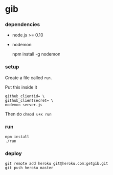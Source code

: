 gib
=========

### dependencies

- node.js >= 0.10
- nodemon


    npm install -g nodemon

### setup

Create a file called `run`.

Put this inside it

    github_clientid= \
    github_clientsecret= \
    nodemon server.js
    
Then do `chmod u+x run`

### run

    npm install
    ./run

### deploy

    git remote add heroku git@heroku.com:getgib.git
    git push heroku master
